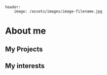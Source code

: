 ```
header:
	image: /assets/images/image-filename.jpg
```
<h1 id="page-title" class="page__title">About me</h1>

## My Projects
## My interests